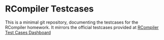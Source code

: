 # RCompiler Testcases

This is a minimal git repository, documenting the testcases for the RCompiler homework. It mirrors the official testcases provided at [RCompiler Test Cases Dashboard](http://rcomp-cases.wxzheng.pro/)